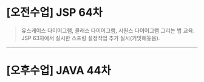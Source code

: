 # [오전수업] JSP 64차
> 유스케이스 다이어그램, 클래스 다이어그램, 시퀀스 다이어그램 그리는 법 교육.
> JSP 63차에서 실시한 스프링 설정작업 추가 실시(커밋해놓음).
---

# [오후수업] JAVA 44차
